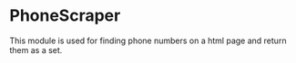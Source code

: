 # PhoneScraper
This module is used for finding phone numbers on a html page and return them as a set.
